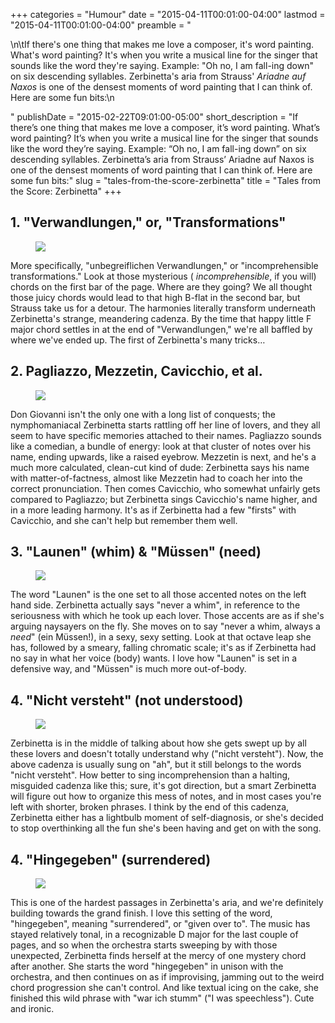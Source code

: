 +++
categories = "Humour"
date = "2015-04-11T00:01:00-04:00"
lastmod = "2015-04-11T00:01:00-04:00"
preamble = "<p>\n\tIf there's one thing that makes me love a composer, it's word painting. What's word painting? It's when you write a musical line for the singer that sounds like the word they're saying. Example: \"Oh no, I am fall-ing down\" on six descending syllables. Zerbinetta's aria from Strauss' <em>Ariadne auf Naxos</em> is one of the densest moments of word painting that I can think of. Here are some fun bits:\n</p>"
publishDate = "2015-02-22T09:01:00-05:00"
short_description = "If there’s one thing that makes me love a composer, it’s word painting. What’s word painting? It’s when you write a musical line for the singer that sounds like the word they’re saying. Example: “Oh no, I am fall-ing down” on six descending syllables. Zerbinetta’s aria from Strauss’ Ariadne auf Naxos is one of the densest moments of word painting that I can think of. Here are some fun bits:"
slug = "tales-from-the-score-zerbinetta"
title = "Tales from the Score: Zerbinetta"
+++

<h2>1. "Verwandlungen," or, "Transformations"</h2>
<figure data-type="image"><a href="https://res.cloudinary.com/schmopera/image/upload/v1545409169/media/webhook-uploads/1428724560157/IMG_20150220_162716-1024x758.jpg"><img data-resize-src="http://lh3.googleusercontent.com/JQ5iypATtCVBRbJ9ckf7kQnhMmV1wLeK_cSMbqfMTUDDPVUP8ehk8OuCiMTvNo05DPC4OSqNegJr-Ue5gR1VE3UrSKLk" src="http://lh3.googleusercontent.com/JQ5iypATtCVBRbJ9ckf7kQnhMmV1wLeK_cSMbqfMTUDDPVUP8ehk8OuCiMTvNo05DPC4OSqNegJr-Ue5gR1VE3UrSKLk=s1200"></a></figure>
<p>
	More specifically, "unbegreiflichen Verwandlungen," or "incomprehensible transformations." Look at those mysterious (
	<em>incomprehensible</em>, if you will) chords on the first bar of the page. Where are they going? We all thought those juicy chords would lead to that high B-flat in the second bar, but Strauss take us for a detour. The harmonies literally transform underneath Zerbinetta's strange, meandering cadenza. By the time that happy little F major chord settles in at the end of "Verwandlungen," we're all baffled by where we've ended up. The first of Zerbinetta's many tricks…<br>
</p>
<h2>2. Pagliazzo, Mezzetin, Cavicchio, et al.</h2>
<figure data-type="image"><a href="https://res.cloudinary.com/schmopera/image/upload/v1545409169/media/webhook-uploads/1428724715828/IMG_20150220_162813-1024x758.jpg"><img data-resize-src="http://lh3.googleusercontent.com/ZczJxoTG00M3UJV2RjWByS0e1d5jObV0n4ABUtoPyjGyQWTdFOtrY2ERjS7oxFA06rUN8KFK-pILmAOB1tye5inLov12yg" src="http://lh3.googleusercontent.com/ZczJxoTG00M3UJV2RjWByS0e1d5jObV0n4ABUtoPyjGyQWTdFOtrY2ERjS7oxFA06rUN8KFK-pILmAOB1tye5inLov12yg=s1200"></a></figure>
<p>
	Don Giovanni isn't the only one with a long list of conquests; the nymphomaniacal Zerbinetta starts rattling off her line of lovers, and they all seem to have specific memories attached to their names. Pagliazzo sounds like a comedian, a bundle of energy: look at that cluster of notes over his name, ending upwards, like a raised eyebrow. Mezzetin is next, and he's a much more calculated, clean-cut kind of dude: Zerbinetta says his name with matter-of-factness, almost like Mezzetin had to coach her into the correct pronunciation. Then comes Cavicchio, who somewhat unfairly gets compared to Pagliazzo; but Zerbinetta sings Cavicchio's name higher, and in a more leading harmony. It's as if Zerbinetta had a few "firsts" with Cavicchio, and she can't help but remember them well.
</p>
<h2>3. "Launen" (whim) &amp; "Müssen" (need)</h2>
<figure data-type="image"><a href="https://res.cloudinary.com/schmopera/image/upload/v1545409169/media/webhook-uploads/1428724754308/IMG_20150220_162841-1024x758.jpg"><img data-resize-src="http://lh3.googleusercontent.com/F5YWdoo2o5zrNLRN-k7Pl2fbK0I0H2K6v0Qt2typZtjUPUiqPrhqaLPCeFoyFdhJ6mZr7nlEynp0aPbTPnS94-fuIh8" src="http://lh3.googleusercontent.com/F5YWdoo2o5zrNLRN-k7Pl2fbK0I0H2K6v0Qt2typZtjUPUiqPrhqaLPCeFoyFdhJ6mZr7nlEynp0aPbTPnS94-fuIh8=s1200"></a></figure>
<p>
	The word "Launen" is the one set to all those accented notes on the left hand side. Zerbinetta actually says "never a whim", in reference to the seriousness with which he took up each lover. Those accents are as if she's arguing naysayers on the fly. She moves on to say "never a whim, always a <em>need</em>" (ein Müssen!), in a sexy, sexy setting. Look at that octave leap she has, followed by a smeary, falling chromatic scale; it's as if Zerbinetta had no say in what her voice (body) wants. I love how "Launen" is set in a defensive way, and "Müssen" is much more out-of-body.
</p>
<h2>4. "Nicht versteht" (not understood)</h2>
<figure data-type="image"><a href="https://res.cloudinary.com/schmopera/image/upload/v1545409169/media/webhook-uploads/1428724814585/IMG_20150220_163046-1024x758.jpg"><img data-resize-src="http://lh3.googleusercontent.com/xHNHkRYABt2ss938f1RsT4KosZI5ea4IFcoMH_BSFUlzrgctLk82TzgecG2y4VFIqI-BO8X_8ff8AFO8bxF7mY9jhMZm" src="http://lh3.googleusercontent.com/xHNHkRYABt2ss938f1RsT4KosZI5ea4IFcoMH_BSFUlzrgctLk82TzgecG2y4VFIqI-BO8X_8ff8AFO8bxF7mY9jhMZm=s1200"></a></figure>
<p>
	Zerbinetta is in the middle of talking about how she gets swept up by all these lovers and doesn't totally understand why ("nicht versteht"). Now, the above cadenza is usually sung on "ah", but it still belongs to the words "nicht versteht". How better to sing incomprehension than a halting, misguided cadenza like this; sure, it's got direction, but a smart Zerbinetta will figure out how to organize this mess of notes, and in most cases you're left with shorter, broken phrases. I think by the end of this cadenza, Zerbinetta either has a lightbulb moment of self-diagnosis, or she's decided to stop overthinking all the fun she's been having and get on with the song.
</p>
<h2>4. "Hingegeben" (surrendered)</h2>
<figure data-type="image"><a href="https://res.cloudinary.com/schmopera/image/upload/v1545409169/media/webhook-uploads/1428724860521/IMG_20150220_162625-1024x758.jpg"><img data-resize-src="http://lh3.googleusercontent.com/nFWp58cZ7I39C8eiLQsYin3ZMafd7idnl_v_wwcNLdsq6Qoz7FPxrbRIG1fuHKf9prQ4-gdCI1vt2bEKZKHwoQjEHpJN" src="http://lh3.googleusercontent.com/nFWp58cZ7I39C8eiLQsYin3ZMafd7idnl_v_wwcNLdsq6Qoz7FPxrbRIG1fuHKf9prQ4-gdCI1vt2bEKZKHwoQjEHpJN=s1200"></a></figure>
<p>
	This is one of the hardest passages in Zerbinetta's aria, and we're definitely building towards the grand finish. I love this setting of the word, "hingegeben", meaning "surrendered", or "given over to". The music has stayed relatively tonal, in a recognizable D major for the last couple of pages, and so when the orchestra starts sweeping by with those unexpected, Zerbinetta finds herself at the mercy of one mystery chord after another. She starts the word "hingegeben" in unison with the orchestra, and then continues on as if improvising, jamming out to the weird chord progression she can't control. And like textual icing on the cake, she finished this wild phrase with "war ich stumm" ("I was speechless"). Cute and ironic.
</p>
